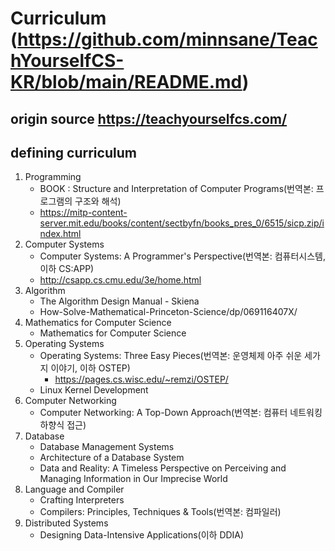 # Curriculum (https://github.com/minnsane/TeachYourselfCS-KR/blob/main/README.md)

## origin source https://teachyourselfcs.com/

## defining curriculum
1. Programming 
   - BOOK : Structure and Interpretation of Computer Programs(번역본: 프로그램의 구조와 해석) 
   - https://mitp-content-server.mit.edu/books/content/sectbyfn/books_pres_0/6515/sicp.zip/index.html
2. Computer Systems
   -  Computer Systems: A Programmer's Perspective(번역본: 컴퓨터시스템, 이하 CS:APP)
   - http://csapp.cs.cmu.edu/3e/home.html
3. Algorithm
   - The Algorithm Design Manual - Skiena
   - How-Solve-Mathematical-Princeton-Science/dp/069116407X/
4. Mathematics for Computer Science
   - Mathematics for Computer Science
5. Operating Systems
   - Operating Systems: Three Easy Pieces(번역본: 운영체제 아주 쉬운 세가지 이야기, 이하 OSTEP) 
     - https://pages.cs.wisc.edu/~remzi/OSTEP/
   - Linux Kernel Development
6. Computer Networking
   - Computer Networking: A Top-Down Approach(번역본: 컴퓨터 네트워킹 하향식 접근)
7. Database
   - Database Management Systems
   - Architecture of a Database System
   - Data and Reality: A Timeless Perspective on Perceiving and Managing Information in Our Imprecise World
8. Language and Compiler
   - Crafting Interpreters
   - Compilers: Principles, Techniques & Tools(번역본: 컴파일러)
9. Distributed Systems
   - Designing Data-Intensive Applications(이하 DDIA)